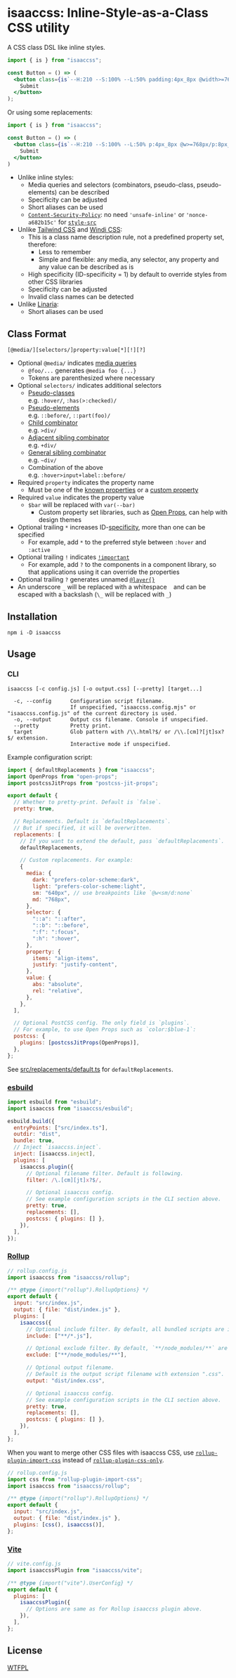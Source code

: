 # isaaccss: Inline-Style-as-a-Class CSS utility

A CSS class DSL like inline styles.

<!-- prettier-ignore -->
```jsx
import { is } from "isaaccss";

const Button = () => (
  <button class={is`--H:210 --S:100% --L:50% padding:4px_8px @width>=768px/padding:8px_16px border-radius:8px color:white border:3px_solid_hsl(var(--H),var(--S),80%) background:hsl(var(--H),var(--S),var(--L)) :hover/--L:60% :active/--L:40%* @hover:hover/:hover/scale:1.1`}>
    Submit
  </button>
);
```

Or using some replacements:

<!-- prettier-ignore -->
```jsx
import { is } from "isaaccss";

const Button = () => (
  <button class={is`--H:210 --S:100% --L:50% p:4px_8px @w>=768px/p:8px_16px b-radius:8px c:white b:3px_solid_hsl($H,$S,80%) bg:hsl($H,$S,$L) :hover/--L:60% :active/--L:40%* @hover:hover/:hover/scale:1.1`}>
    Submit
  </button>
)
```

- Unlike inline styles:
  - Media queries and selectors (combinators, pseudo-class, pseudo-elements) can be described
  - Specificity can be adjusted
  - Short aliases can be used
  - [`Content-Security-Policy`](https://developer.mozilla.org/docs/Web/HTTP/Headers/Content-Security-Policy): no need `'unsafe-inline'` or `'nonce-a682b15c'` for [`style-src`](https://developer.mozilla.org/docs/Web/HTTP/Headers/Content-Security-Policy/style-src)
- Unlike [Tailwind CSS](https://tailwindcss.com/) and [Windi CSS](https://windicss.org/):
  - This is a class name description rule, not a predefined property set, therefore:
    - Less to remember
    - Simple and flexible: any media, any selector, any property and any value can be described as is
  - High specificity (ID-specificity = 1) by default to override styles from other CSS libraries
  - Specificity can be adjusted
  - Invalid class names can be detected
- Unlike [Linaria](https://linaria.dev/):
  - Short aliases can be used

## Class Format

```
[@media/][selectors/]property:value[*][!][?]
```

- Optional `@media/` indicates [media queries](https://developer.mozilla.org/docs/Web/CSS/Media_Queries/Using_media_queries)
  - `@foo/...` generates `@media foo {...}`
  - Tokens are parenthesized where necessary
- Optional `selectors/` indicates additional selectors
  - [Pseudo-classes](https://developer.mozilla.org/docs/Web/CSS/Pseudo-classes)  
    e.g. `:hover/`, `:has(>:checked)/`
  - [Pseudo-elements](https://developer.mozilla.org/docs/Web/CSS/Pseudo-elements)  
    e.g. `::before/`, `::part(foo)/`
  - [Child combinator](https://developer.mozilla.org/docs/Web/CSS/Child_combinator)  
    e.g. `>div/`
  - [Adjacent sibling combinator](https://developer.mozilla.org/docs/Web/CSS/Adjacent_sibling_combinator)  
    e.g. `+div/`
  - [General sibling combinator](https://developer.mozilla.org/docs/Web/CSS/General_sibling_combinator)  
    e.g. `~div/`
  - Combination of the above  
    e.g. `:hover>input+label::before/`
- Required `property` indicates the property name
  - Must be one of the [known properties](https://github.com/known-css/known-css-properties/blob/master/data/all.json) or a [custom property](https://developer.mozilla.org/docs/Web/CSS/--*)
- Required `value` indicates the property value
  - `$bar` will be replaced with `var(--bar)`
    - Custom property set libraries, such as [Open Props](https://open-props.style/), can help with design themes
- Optional trailing `*` increases ID-[specificity](https://developer.mozilla.org/docs/Web/CSS/Specificity), more than one can be specified
  - For example, add `*` to the preferred style between `:hover` and `:active`
- Optional trailing `!` indicates [`!important`](https://developer.mozilla.org/en-US/docs/Web/CSS/important)
  - For example, add `?` to the components in a component library, so that applications using it can override the properties
- Optional trailing `?` generates unnamed [`@layer{}`](https://developer.mozilla.org/docs/Web/CSS/@layer)
- An underscore `_` will be replaced with a whitespace ` ` and can be escaped with a backslash (`\_` will be replaced with `_`)

## Installation

```
npm i -D isaaccss
```

## Usage

### CLI

```
isaaccss [-c config.js] [-o output.css] [--pretty] [target...]

  -c, --config      Configuration script filename.
                    If unspecified, "isaaccss.config.mjs" or "isaaccss.config.js" of the current directory is used.
  -o, --output      Output css filename. Console if unspecified.
  --pretty          Pretty print.
  target            Glob pattern with /\\.html?$/ or /\\.[cm]?[jt]sx?$/ extension.
                    Interactive mode if unspecified.
```

Example configuration script:

```js
import { defaultReplacements } from "isaaccss";
import OpenProps from "open-props";
import postcssJitProps from "postcss-jit-props";

export default {
  // Whether to pretty-print. Default is `false`.
  pretty: true,

  // Replacements. Default is `defaultReplacements`.
  // But if specified, it will be overwritten.
  replacements: [
    // If you want to extend the default, pass `defaultReplacements`.
    defaultReplacements,

    // Custom replacements. For example:
    {
      media: {
        dark: "prefers-color-scheme:dark",
        light: "prefers-color-scheme:light",
        sm: "640px", // use breakpoints like `@w<sm/d:none`
        md: "768px",
      },
      selector: {
        "::a": "::after",
        "::b": "::before",
        ":f": ":focus",
        ":h": ":hover",
      },
      property: {
        items: "align-items",
        justify: "justify-content",
      },
      value: {
        abs: "absolute",
        rel: "relative",
      },
    },
  ],

  // Optional PostCSS config. The only field is `plugins`.
  // For example, to use Open Props such as `color:$blue-1`:
  postcss: {
    plugins: [postcssJitProps(OpenProps)],
  },
};
```

See [src/replacements/default.ts](https://github.com/luncheon/isaaccss/blob/main/src/replacements/default.ts) for `defaultReplacements`.

### [esbuild](https://esbuild.github.io/)

```js
import esbuild from "esbuild";
import isaaccss from "isaaccss/esbuild";

esbuild.build({
  entryPoints: ["src/index.ts"],
  outdir: "dist",
  bundle: true,
  // Inject `isaaccss.inject`.
  inject: [isaaccss.inject],
  plugins: [
    isaaccss.plugin({
      // Optional filename filter. Default is following.
      filter: /\.[cm][jt]x?$/,

      // Optional isaaccss config.
      // See example configuration scripts in the CLI section above.
      pretty: true,
      replacements: [],
      postcss: { plugins: [] },
    }),
  ],
});
```

### [Rollup](https://rollupjs.org/)

```js
// rollup.config.js
import isaaccss from "isaaccss/rollup";

/** @type {import("rollup").RollupOptions} */
export default {
  input: "src/index.js",
  output: { file: "dist/index.js" },
  plugins: [
    isaaccss({
      // Optional include filter. By default, all bundled scripts are included.
      include: ["**/*.js"],

      // Optional exclude filter. By default, `**/node_modules/**` are excluded.
      exclude: ["**/node_modules/**"],

      // Optional output filename.
      // Default is the output script filename with extension ".css".
      output: "dist/index.css",

      // Optional isaaccss config.
      // See example configuration scripts in the CLI section above.
      pretty: true,
      replacements: [],
      postcss: { plugins: [] },
    }),
  ],
};
```

When you want to merge other CSS files with isaaccss CSS, use [`rollup-plugin-import-css`](https://github.com/jleeson/rollup-plugin-import-css) instead of [`rollup-plugin-css-only`](https://github.com/thgh/rollup-plugin-css-only).

```js
// rollup.config.js
import css from "rollup-plugin-import-css";
import isaaccss from "isaaccss/rollup";

/** @type {import("rollup").RollupOptions} */
export default {
  input: "src/index.js",
  output: { file: "dist/index.js" },
  plugins: [css(), isaaccss()],
};
```

### [Vite](https://vitejs.dev/)

```js
// vite.config.js
import isaaccssPlugin from "isaaccss/vite";

/** @type {import("vite").UserConfig} */
export default {
  plugins: [
    isaaccssPlugin({
      // Options are same as for Rollup isaaccss plugin above.
    }),
  ],
};
```

## License

[WTFPL](http://www.wtfpl.net/)

